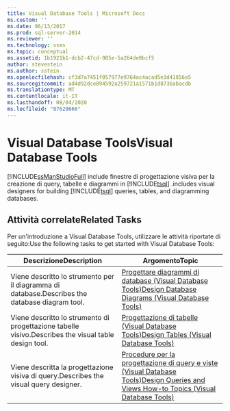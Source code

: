 ```yaml
---
title: Visual Database Tools | Microsoft Docs
ms.custom: ''
ms.date: 06/13/2017
ms.prod: sql-server-2014
ms.reviewer: ''
ms.technology: ssms
ms.topic: conceptual
ms.assetid: 1b1921b1-dcb2-47cd-985e-5a264de0bcf5
author: stevestein
ms.author: sstein
ms.openlocfilehash: cf3d7a7451f057977e9764ac4acad5e3d41856a5
ms.sourcegitcommit: ad4d92dce894592a259721a1571b1d8736abacdb
ms.translationtype: MT
ms.contentlocale: it-IT
ms.lasthandoff: 08/04/2020
ms.locfileid: "87629666"
---
```

# <a name="visual-database-tools"></a><span data-ttu-id="3befd-102">Visual Database Tools</span><span class="sxs-lookup"><span data-stu-id="3befd-102">Visual Database Tools</span></span>
  [!INCLUDE[ssManStudioFull](../../includes/ssmanstudiofull-md.md)] <span data-ttu-id="3befd-103">include finestre di progettazione visiva per la creazione di query, tabelle e diagrammi in [!INCLUDE[tsql](../../includes/tsql-md.md)] .</span><span class="sxs-lookup"><span data-stu-id="3befd-103">includes visual designers for building [!INCLUDE[tsql](../../includes/tsql-md.md)] queries, tables, and diagramming databases.</span></span>  
  
## <a name="related-tasks"></a><span data-ttu-id="3befd-104">Attività correlate</span><span class="sxs-lookup"><span data-stu-id="3befd-104">Related Tasks</span></span>  
 <span data-ttu-id="3befd-105">Per un'introduzione a Visual Database Tools, utilizzare le attività riportate di seguito:</span><span class="sxs-lookup"><span data-stu-id="3befd-105">Use the following tasks to get started with Visual Database Tools:</span></span>  
  
|<span data-ttu-id="3befd-106">**Descrizione**</span><span class="sxs-lookup"><span data-stu-id="3befd-106">**Description**</span></span>|<span data-ttu-id="3befd-107">**Argomento**</span><span class="sxs-lookup"><span data-stu-id="3befd-107">**Topic**</span></span>|  
|---------------------|---------------|  
|<span data-ttu-id="3befd-108">Viene descritto lo strumento per il diagramma di database.</span><span class="sxs-lookup"><span data-stu-id="3befd-108">Describes the database diagram tool.</span></span>|[<span data-ttu-id="3befd-109">Progettare diagrammi di database &#40;Visual Database Tools&#41;</span><span class="sxs-lookup"><span data-stu-id="3befd-109">Design Database Diagrams &#40;Visual Database Tools&#41;</span></span>](design-database-diagrams-visual-database-tools.md)|  
|<span data-ttu-id="3befd-110">Viene descritto lo strumento di progettazione tabelle visivo.</span><span class="sxs-lookup"><span data-stu-id="3befd-110">Describes the visual table design tool.</span></span>|[<span data-ttu-id="3befd-111">Progettazione di tabelle &#40;Visual Database Tools&#41;</span><span class="sxs-lookup"><span data-stu-id="3befd-111">Design Tables &#40;Visual Database Tools&#41;</span></span>](design-tables-visual-database-tools.md)|  
|<span data-ttu-id="3befd-112">Viene descritta la progettazione visiva di query.</span><span class="sxs-lookup"><span data-stu-id="3befd-112">Describes the visual query designer.</span></span>|[<span data-ttu-id="3befd-113">Procedure per la progettazione di query e viste &#40;Visual Database Tools&#41;</span><span class="sxs-lookup"><span data-stu-id="3befd-113">Design Queries and Views How-to Topics &#40;Visual Database Tools&#41;</span></span>](design-queries-and-views-how-to-topics-visual-database-tools.md)|  
  
  
